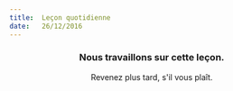 ```yaml
---
title:  Leçon quotidienne
date:   26/12/2016
---
```


### <center>Nous travaillons sur cette leçon.</center>
<center>Revenez plus tard, s'il vous plaît.</center>